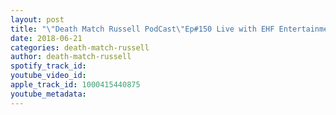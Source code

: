 ```yaml
---
layout: post
title: "\"Death Match Russell PodCast\"Ep#150 Live with EHF Entertainment General Manager \"Adam Nielsen\"! Tune in!"
date: 2018-06-21
categories: death-match-russell
author: death-match-russell
spotify_track_id: 
youtube_video_id: 
apple_track_id: 1000415440875
youtube_metadata: 
---
```

